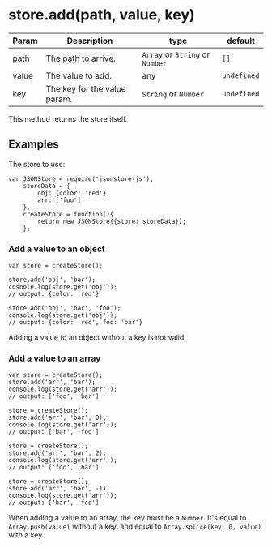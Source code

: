 # store.add(path, value, key)
| **Param** | **Description** | **type** | **default** |
| --- | --- | --- | --- |
| path  | The [path](https://github.com/Jimmy-YMJ/jsonstore-js#about-the-path-param) to arrive. | `Array` or `String` or `Number` | `[]` |
| value  | The value to add. | any | `undefined`|
| key | The key for the value param. | `String` or `Number` | `undefined` |

This method returns the store itself.

## Examples
The store to use:
```
var JSONStore = require('jsonstore-js'),
    storeData = {
        obj: {color: 'red'},
        arr: ['foo']
    },
    createStore = function(){
        return new JSONStore({store: storeData});
    };
```
### Add a value to an object
```
var store = createStore();

store.add('obj', 'bar');
cosnole.log(store.get('obj'));
// output: {color: 'red'}

store.add('obj', 'bar', 'foo');
console.log(store.get('obj'));
// output: {color: 'red', foo: 'bar'}
```
Adding a value to an object without a key is not valid.

### Add a value to an array
```
var store = createStore();
store.add('arr', 'bar');
console.log(store.get('arr'));
// output: ['foo', 'bar']

store = createStore();
store.add('arr', 'bar', 0);
console.log(store.get('arr'));
// output: ['bar', 'foo']

store = createStore();
store.add('arr', 'bar', 2);
console.log(store.get('arr'));
// output: ['foo', 'bar']

store = createStore();
store.add('arr', 'bar', -1);
console.log(store.get('arr'));
// output: ['bar', 'foo']
```
When adding a value to an array, the key must be a `Number`.
It's equal to `Array.push(value)` without a key, and equal to `Array.splice(key, 0, value)` with a key.
